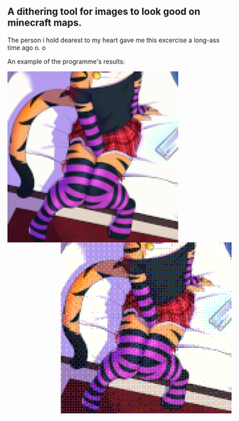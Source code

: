 ## A dithering tool for images to look good on minecraft maps.

The person i hold dearest to my heart gave me this excercise a long-ass time ago o. o

An example of the programme's results:

<img align="left" width="384" height="384" style="image-rendering: pixelated; image-rendering: crisp-edges;"  src="./img/input.png">
<img align="right" width="384" height="384" style="image-rendering: pixelated; image-rendering: crisp-edges;"  src="./img/output.png">